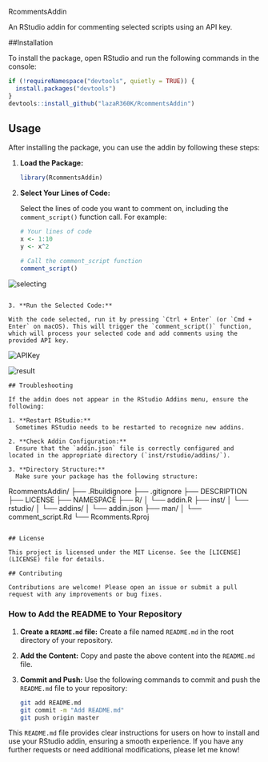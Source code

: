 RcommentsAddin

An RStudio addin for commenting selected scripts using an API key.

##Installation

To install the package, open RStudio and run the following commands in the console:

```r
if (!requireNamespace("devtools", quietly = TRUE)) {
  install.packages("devtools")
}
devtools::install_github("lazaR360K/RcommentsAddin")
```

## Usage

After installing the package, you can use the addin by following these steps:

1. **Load the Package:**

   ```r
   library(RcommentsAddin)
   ```

2. **Select Your Lines of Code:**

   Select the lines of code you want to comment on, including the `comment_script()` function call. For example:

   ```r
   # Your lines of code
   x <- 1:10
   y <- x^2

   # Call the comment_script function
   comment_script()
![selecting](https://github.com/lazaR360K/RcommentsAddin/assets/173718166/3abb609d-cf78-48eb-835d-59f7e4bd917f)

   ```

3. **Run the Selected Code:**

   With the code selected, run it by pressing `Ctrl + Enter` (or `Cmd + Enter` on macOS). This will trigger the `comment_script()` function, which will process your selected code and add comments using the provided API key.

 ```
![APIKey](https://github.com/lazaR360K/RcommentsAddin/assets/173718166/27916f42-bc3b-49f2-abdf-bcc985f27ab1)

![result](https://github.com/lazaR360K/RcommentsAddin/assets/173718166/72ede391-fe3a-463c-b13e-ca7629e38127)

 ```
## Troubleshooting

If the addin does not appear in the RStudio Addins menu, ensure the following:

1. **Restart RStudio:**
   Sometimes RStudio needs to be restarted to recognize new addins.

2. **Check Addin Configuration:**
   Ensure that the `addin.json` file is correctly configured and located in the appropriate directory (`inst/rstudio/addins/`).

3. **Directory Structure:**
   Make sure your package has the following structure:

   ```
   RcommentsAddin/
   ├── .Rbuildignore
   ├── .gitignore
   ├── DESCRIPTION
   ├── LICENSE
   ├── NAMESPACE
   ├── R/
   │   └── addin.R
   ├── inst/
   │   └── rstudio/
   │       └── addins/
   │           └── addin.json
   ├── man/
   │   └── comment_script.Rd
   └── Rcomments.Rproj
   ```

## License

This project is licensed under the MIT License. See the [LICENSE](LICENSE) file for details.

## Contributing

Contributions are welcome! Please open an issue or submit a pull request with any improvements or bug fixes.

```

### How to Add the README to Your Repository

1. **Create a `README.md` file:**
   Create a file named `README.md` in the root directory of your repository.

2. **Add the Content:**
   Copy and paste the above content into the `README.md` file.

3. **Commit and Push:**
   Use the following commands to commit and push the `README.md` file to your repository:

   ```sh
   git add README.md
   git commit -m "Add README.md"
   git push origin master
   ```

This `README.md` file provides clear instructions for users on how to install and use your RStudio addin, ensuring a smooth experience. If you have any further requests or need additional modifications, please let me know!
